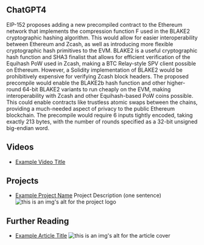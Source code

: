 ## ChatGPT4

EIP-152 proposes adding a new precompiled contract to the Ethereum network that implements the compression function F used in the BLAKE2 cryptographic hashing algorithm. This would allow for easier interoperability between Ethereum and Zcash, as well as introducing more flexible cryptographic hash primitives to the EVM. BLAKE2 is a useful cryptographic hash function and SHA3 finalist that allows for efficient verification of the Equihash PoW used in Zcash, making a BTC Relay-style SPV client possible on Ethereum. However, a Solidity implementation of BLAKE2 would be prohibitively expensive for verifying Zcash block headers. The proposed precompile would enable the BLAKE2b hash function and other higher-round 64-bit BLAKE2 variants to run cheaply on the EVM, making interoperability with Zcash and other Equihash-based PoW coins possible. This could enable contracts like trustless atomic swaps between the chains, providing a much-needed aspect of privacy to the public Ethereum blockchain. The precompile would require 6 inputs tightly encoded, taking exactly 213 bytes, with the number of rounds specified as a 32-bit unsigned big-endian word.

## Videos

- [Example Video Title](https://www.youtube.com/watch?v=TDGq4aeevgY)

## Projects

- [Example Project Name](https://xxxx.xxx/xxxxx) Project Description (one sentence) ![this is an img's alt for the project logo](https://xxxx.xxx/project-logo.xxx)

## Further Reading

- [Example Article Title](https://xxxx.xxx/xxxxx) ![this is an img's alt for the article cover](https://xxxx.xxx/article-cover.xxx)
